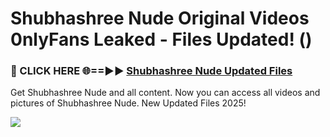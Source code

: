 # Shubhashree Nude Original Videos 0nlyFans Leaked - Files Updated! ()

<h3>🔴 CLICK HERE 🌐==►► <a href="https://tinyurl.com/2p9ay9w9" rel="nofollow">Shubhashree Nude Updated Files</a></h3>

Get Shubhashree Nude and all content. Now you can access all videos and pictures of Shubhashree Nude. New Updated Files 2025!

[![](https://i.imgur.com/KQgVmj3.gif)](https://tinyurl.com/2p9ay9w9)
